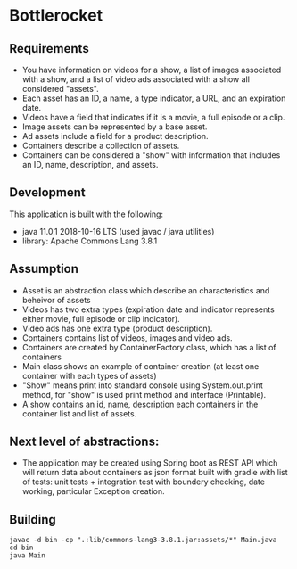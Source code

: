 # Bottlerocket

## Requirements
- You have information on videos for a show, a list of images associated with a show, and a list of video ads associated with a show all considered "assets".
- Each asset has an ID, a name, a type indicator, a URL, and an expiration date.
- Videos have a field that indicates if it is a movie, a full episode or a clip.
- Image assets can be represented by a base asset.
- Ad assets include a field for a product description.
- Containers describe a collection of assets.
- Containers can be considered a "show" with information that includes an ID, name, description, and assets.

## Development

This application is built with the following:
- java 11.0.1 2018-10-16 LTS (used javac / java utilities)
- library: Apache Commons Lang 3.8.1

## Assumption

- Asset is an abstraction class which describe an characteristics and beheivor of assets
- Videos has two extra types (expiration date and indicator represents either movie, full episode or clip indicator).
- Video ads has one extra type (product description).
- Containers contains list of videos, images and video ads.
- Containers are created by ContainerFactory class, which has a list of containers
- Main class shows an example of container creation (at least one container with each types of assets)
- "Show" means print into standard console using System.out.print method, for "show" is used print method and interface (Printable).
- A show contains an id, name, description each containers in the container list and list of assets.

## Next level of abstractions:

- The application may be created using Spring boot as REST API which will return data about containers as json format built with gradle with list of tests: unit tests + integration test with boundery checking, date working, particular Exception creation.

## Building
```
javac -d bin -cp ".:lib/commons-lang3-3.8.1.jar:assets/*" Main.java
cd bin
java Main
```
